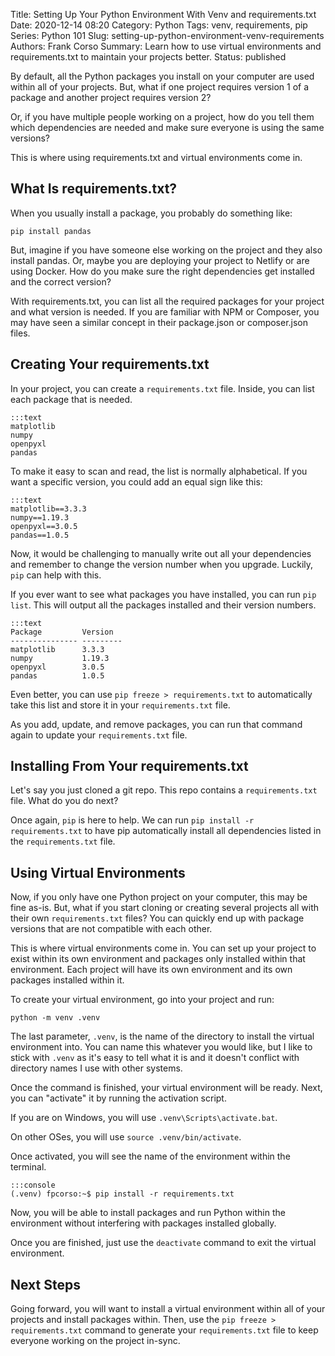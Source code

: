 Title: Setting Up Your Python Environment With Venv and requirements.txt
Date: 2020-12-14 08:20
Category: Python
Tags: venv, requirements, pip
Series: Python 101
Slug: setting-up-python-environment-venv-requirements
Authors: Frank Corso
Summary: Learn how to use virtual environments and requirements.txt to maintain your projects better.
Status: published

By default, all the Python packages you install on your computer are used within all of your projects. But, what if one project requires version 1 of a package and another project requires version 2?

Or, if you have multiple people working on a project, how do you tell them which dependencies are needed and make sure everyone is using the same versions?

This is where using requirements.txt and virtual environments come in.

## What Is requirements.txt?

When you usually install a package, you probably do something like:

`pip install pandas`

But, imagine if you have someone else working on the project and they also install pandas. Or, maybe you are deploying your project to Netlify or are using Docker. How do you make sure the right dependencies get installed and the correct version?

With requirements.txt, you can list all the required packages for your project and what version is needed. If you are familiar with NPM or Composer, you may have seen a similar concept in their package.json or composer.json files.

## Creating Your requirements.txt

In your project, you can create a `requirements.txt` file. Inside, you can list each package that is needed.

```
:::text
matplotlib
numpy
openpyxl
pandas
```

To make it easy to scan and read, the list is normally alphabetical. If you want a specific version, you could add an equal sign like this:

```
:::text
matplotlib==3.3.3
numpy==1.19.3
openpyxl==3.0.5
pandas==1.0.5
```

Now, it would be challenging to manually write out all your dependencies and remember to change the version number when you upgrade. Luckily, `pip` can help with this.

If you ever want to see what packages you have installed, you can run `pip list`. This will output all the packages installed and their version numbers.

```
:::text
Package         Version
--------------- ---------
matplotlib      3.3.3
numpy           1.19.3
openpyxl        3.0.5
pandas          1.0.5
```

Even better, you can use `pip freeze > requirements.txt` to automatically take this list and store it in your `requirements.txt` file.

As you add, update, and remove packages, you can run that command again to update your `requirements.txt` file.

## Installing From Your requirements.txt

Let's say you just cloned a git repo. This repo contains a `requirements.txt` file. What do you do next?

Once again, `pip` is here to help. We can run `pip install -r requirements.txt` to have pip automatically install all dependencies listed in the `requirements.txt` file.

## Using Virtual Environments

Now, if you only have one Python project on your computer, this may be fine as-is. But, what if you start cloning or creating several projects all with their own `requirements.txt` files? You can quickly end up with package versions that are not compatible with each other.

This is where virtual environments come in. You can set up your project to exist within its own environment and packages only installed within that environment. Each project will have its own environment and its own packages installed within it.

To create your virtual environment, go into your project and run:

`python -m venv .venv`

The last parameter, `.venv`, is the name of the directory to install the virtual environment into. You can name this whatever you would like, but I like to stick with `.venv` as it's easy to tell what it is and it doesn't conflict with directory names I use with other systems.

Once the command is finished, your virtual environment will be ready. Next, you can "activate" it by running the activation script.

If you are on Windows, you will use `.venv\Scripts\activate.bat`.

On other OSes, you will use `source .venv/bin/activate`.

Once activated, you will see the name of the environment within the terminal.

```
:::console
(.venv) fpcorso:~$ pip install -r requirements.txt
```

Now, you will be able to install packages and run Python within the environment without interfering with packages installed globally.

Once you are finished, just use the `deactivate` command to exit the virtual environment.

## Next Steps

Going forward, you will want to install a virtual environment within all of your projects and install packages within. Then, use the `pip freeze > requirements.txt` command to generate your `requirements.txt` file to keep everyone working on the project in-sync.